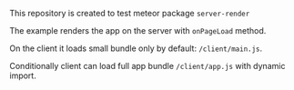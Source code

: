 This repository is created to test meteor package `server-render`

The example renders the app on the server with `onPageLoad` method.

On the client it loads small bundle only by default: `/client/main.js`.

Conditionally client can load full app bundle `/client/app.js` with dynamic import.
